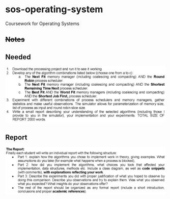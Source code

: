 # sos-operating-system

Coursework for Operating Systems

## ~~Notes~~

## Needed

![needed](CourseworkFiles/needed.png)

## Report

![report](CourseworkFiles/report.png)
